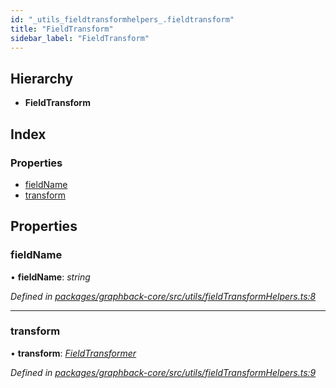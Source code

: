 ```yaml
---
id: "_utils_fieldtransformhelpers_.fieldtransform"
title: "FieldTransform"
sidebar_label: "FieldTransform"
---
```


## Hierarchy

* **FieldTransform**

## Index

### Properties

* [fieldName](_utils_fieldtransformhelpers_.fieldtransform.md#fieldname)
* [transform](_utils_fieldtransformhelpers_.fieldtransform.md#transform)

## Properties

###  fieldName

• **fieldName**: *string*

*Defined in [packages/graphback-core/src/utils/fieldTransformHelpers.ts:8](https://github.com/aerogear/graphback/blob/b39280e7/packages/graphback-core/src/utils/fieldTransformHelpers.ts#L8)*

___

###  transform

• **transform**: *[FieldTransformer](../modules/_utils_fieldtransformhelpers_.md#fieldtransformer)*

*Defined in [packages/graphback-core/src/utils/fieldTransformHelpers.ts:9](https://github.com/aerogear/graphback/blob/b39280e7/packages/graphback-core/src/utils/fieldTransformHelpers.ts#L9)*
